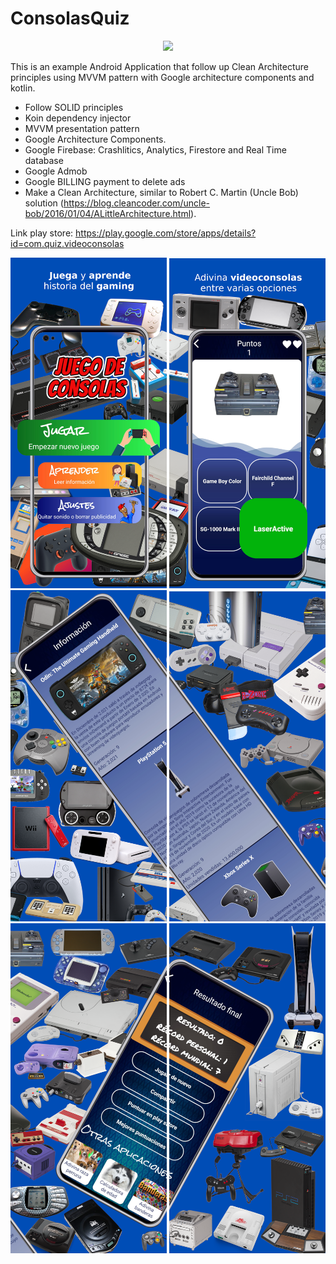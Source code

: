 # ConsolasQuiz

<p align="center">
    <img src="https://github.com/AlvaroQ/ConsolasQuiz/blob/main/capture/es_landing.png" width="250">
</p>


This is an example Android Application that follow up Clean Architecture principles using MVVM pattern with Google architecture components and kotlin.

- Follow SOLID principles
- Koin dependency injector
- MVVM presentation pattern
- Google Architecture Components.
- Google Firebase: Crashlitics, Analytics, Firestore and Real Time database
- Google Admob
- Google BILLING payment to delete ads
- Make a Clean Architecture, similar to Robert C. Martin (Uncle Bob) solution (https://blog.cleancoder.com/uncle-bob/2016/01/04/ALittleArchitecture.html).

Link play store: https://play.google.com/store/apps/details?id=com.quiz.videoconsolas

<p align="center">
<img src="https://github.com/AlvaroQ/ConsolasQuiz/blob/main/capture/ES_STORE_1.png" width="250">
<img src="https://github.com/AlvaroQ/ConsolasQuiz/blob/main/capture/ES_STORE_2.png" width="250">
<img src="https://github.com/AlvaroQ/ConsolasQuiz/blob/main/capture/ES_STORE_3.png" width="250">
<img src="https://github.com/AlvaroQ/ConsolasQuiz/blob/main/capture/ES_STORE_4.png" width="250">
<img src="https://github.com/AlvaroQ/ConsolasQuiz/blob/main/capture/ES_STORE_5.png" width="250">
<img src="https://github.com/AlvaroQ/ConsolasQuiz/blob/main/capture/ES_STORE_6.png" width="250">
</p>